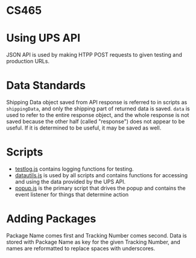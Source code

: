 # CS465

# Using UPS API

JSON API is used by making HTPP POST requests to given testing and production URLs.

# Data Standards

Shipping Data object saved from API response is referred to in scripts as `shippingData`, and only the shipping part of returned data is saved. `data` is used to refer to the entire response object, and the whole response is not saved because the other half (called "response") does not appear to be useful. If it is determined to be useful, it may be saved as well.

# Scripts

* [testlog.js](./scripts/testlog.js) contains logging functions for testing.
* [datautils.js](./scripts/datautils.js) is used by all scripts and contains functions for accessing and using the data provided by the UPS API.
* [popup.js](./scripts/popup.js) is the primary script that drives the popup and contains the event listener for things that determine action

# Adding Packages

Package Name comes first and Tracking Number comes second. Data is stored with Package Name as key for the given Tracking Number, and names are reformatted to replace spaces with underscores.